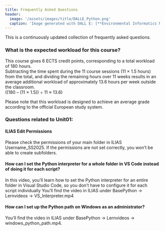 ```yaml
---
title: Frequently Asked Questions
header:
  image: '/assets/images/title/DALLE_Python.png'
  caption: 'Image generated with DALL E: [**Environmental Informatics Marburg**](https://www.uni-marburg.de/en/fb19/disciplines/physisch/environmentalinformatics)'
---
```



This is a continuously updated collection of frequently asked questions.


### What is the expected workload for this course?
This course gives 6 ECTS credit points, corresponding to a total workload of 180 hours.  
Subtracting the time spent during the 11 course sessions (11 × 1.5 hours) from the total, and dividing the remaining hours over 11 weeks results in an average additional workload of approximately 13.6 hours per week outside the classroom.  
((180 – (11 × 1.5)) ÷ 11 ≈ 13.6)

Please note that this workload is designed to achieve an average grade according to the official European study system.

### Questions related to Unit01: 

#### ILIAS Edit Permissions 
Please check the permissions of your main folder in ILIAS Username_SS2025. If the permissions are not set correctly, you won’t be able to create subfolders.


#### How can I set the Python interpreter for a whole folder in VS Code instead of doing it for each script?

In this video, you’ll learn how to set the Python interpreter for an entire folder in Visual Studio Code, so you don’t have to configure it for each script individually
You’ll find the video in ILIAS under BasePython →  Lernvideos  → VS_Interpreter.mp4

#### How can I set up the Python path on Windows as an administrator?
You’ll find the video in ILIAS under BasePython →  Lernvideos  → windows_python_path.mp4.




